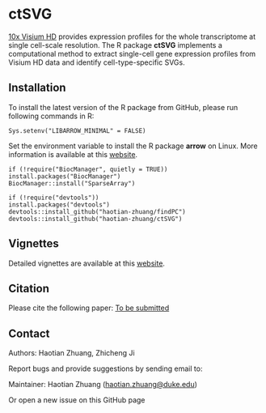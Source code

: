# ctSVG

[10x Visium HD](https://www.10xgenomics.com/products/visium-hd-spatial-gene-expression) provides expression profiles for the whole transcriptome at single cell-scale resolution. The R package **ctSVG** implements a computational method to extract single-cell gene expression profiles from Visium HD data and identify cell-type-specific SVGs.

## Installation

To install the latest version of the R package from GitHub, please run following commands in R:

```
Sys.setenv("LIBARROW_MINIMAL" = FALSE)
```
Set the environment variable to install the R package **arrow** on Linux. More information is available at this [website](https://arrow.apache.org/docs/r/articles/install.html).

```
if (!require("BiocManager", quietly = TRUE))
install.packages("BiocManager")
BiocManager::install("SparseArray")

if (!require("devtools"))
install.packages("devtools")
devtools::install_github("haotian-zhuang/findPC")
devtools::install_github("haotian-zhuang/ctSVG")
```

## Vignettes

Detailed vignettes are available at this [website](https://haotian-zhuang.github.io/ctSVG/).

## Citation

Please cite the following paper: [To be submitted](https://www.biorxiv.org)

## Contact

Authors: Haotian Zhuang, Zhicheng Ji

Report bugs and provide suggestions by sending email to:

Maintainer: Haotian Zhuang (haotian.zhuang@duke.edu)

Or open a new issue on this GitHub page
